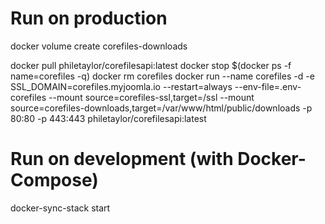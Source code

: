 
# Run on production

docker volume create corefiles-downloads

docker pull philetaylor/corefilesapi:latest
docker stop $(docker ps -f name=corefiles -q)
docker rm corefiles
docker run --name corefiles -d -e SSL_DOMAIN=corefiles.myjoomla.io --restart=always --env-file=.env-corefiles --mount source=corefiles-ssl,target=/ssl --mount source=corefiles-downloads,target=/var/www/html/public/downloads -p 80:80 -p 443:443 philetaylor/corefilesapi:latest

# Run on development (with Docker-Compose)

docker-sync-stack start


